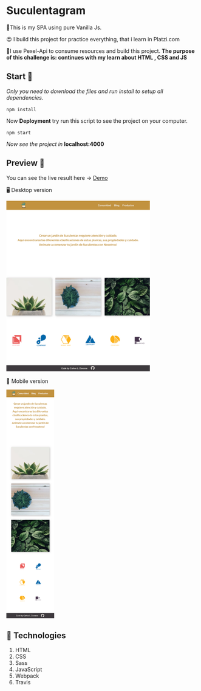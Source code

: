 # Suculentagram
📝This is my SPA using pure Vanilla Js.

😍 I build this project for practice everything, that i learn in Platzi.com

🙏I use Pexel-Api to consume resources and build this project.
**The purpose of this challenge is: continues with my learn about HTML , CSS and JS**

## Start 🚀

_Only you need to download the files and run install to setup all dependencies._

```
npm install
```

Now **Deployment** try run this script to see the project on your computer.

```
npm start
```
_Now see the project in_ **localhost:4000**

## Preview :art:

You can see the live result here → [Demo](https://krlosaren.github.io/Suculentagram/)

🖥 Desktop version

<img src="./src/assets/design/desktop_preview.png" width="75%" height="50%">

📱 Mobile version

<img src="./src/assets/design/mobile_preview.png" width="25%" height="50%">

## :pill: Technologies
1. HTML
2. CSS
3. Sass
4. JavaScript
4. Webpack
5. Travis
